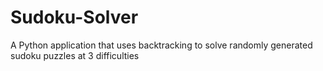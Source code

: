 # Sudoku-Solver
A Python application that uses backtracking to solve randomly generated sudoku puzzles at 3 difficulties
